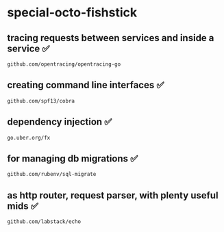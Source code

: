 # special-octo-fishstick


## tracing requests between services and inside a service ✅
    github.com/opentracing/opentracing-go

## creating command line interfaces ✅
    github.com/spf13/cobra

##  dependency injection ✅
    go.uber.org/fx


## for managing db migrations ✅
    github.com/rubenv/sql-migrate 

## as http router, request parser, with plenty useful mids ✅
    github.com/labstack/echo
